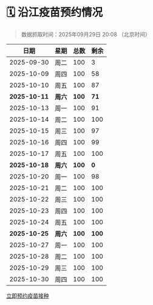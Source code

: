 # 🗓️ 沿江疫苗预约情况

> 数据抓取时间：2025年09月29日 20:08 （北京时间）

| 日期 | 星期 | 总数 | 剩余 |
|------|------|------|------|
| 2025-09-30 | 周二 | 100 | 3 |
| 2025-10-09 | 周四 | 100 | 58 |
| 2025-10-10 | 周五 | 100 | 87 |
| **2025-10-11** | **周六** | **100** | **71** |
| 2025-10-13 | 周一 | 100 | 91 |
| 2025-10-14 | 周二 | 100 | 100 |
| 2025-10-15 | 周三 | 100 | 97 |
| 2025-10-16 | 周四 | 100 | 99 |
| 2025-10-17 | 周五 | 100 | 100 |
| **2025-10-18** | **周六** | **100** | **0** |
| 2025-10-20 | 周一 | 100 | 98 |
| 2025-10-21 | 周二 | 100 | 100 |
| 2025-10-22 | 周三 | 100 | 100 |
| 2025-10-23 | 周四 | 100 | 100 |
| 2025-10-24 | 周五 | 100 | 100 |
| **2025-10-25** | **周六** | **100** | **100** |
| 2025-10-27 | 周一 | 100 | 100 |
| 2025-10-28 | 周二 | 100 | 100 |
| 2025-10-29 | 周三 | 100 | 100 |
| 2025-10-30 | 周四 | 100 | 100 |


<div class="button-container">
<a class="btn" href="http://yfzweb.ishequ.net/#/login" target="_blank">立即预约疫苗接种</a>
</div>
